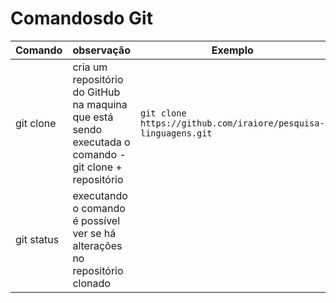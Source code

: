 # Comandosdo Git

Comando | observação | Exemplo
---|---|---
git clone| cria um repositório do GitHub na maquina que está sendo executada o comando - git clone +    repositório|`git clone https://github.com/iraiore/pesquisa-linguagens.git`
git status | executando o comando é possível ver se há alterações no repositório clonado
